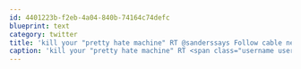 ```yaml
---
id: 4401223b-f2eb-4a04-840b-74164c74defc
blueprint: text
category: twitter
title: 'kill your "pretty hate machine" RT @sanderssays Follow cable news and watch your attitude/performance plummet. http://bit.ly/bXO1Mh'
caption: 'kill your "pretty hate machine" RT <span class="username username_linked">@<a href="https://twitter.com/sanderssays" title="Tim Sanders">sanderssays</a></span> Follow cable news and watch your attitude/performance plummet. http://bit.ly/bXO1Mh'
---
```

